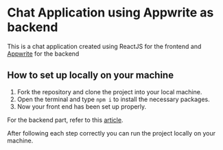 # Chat Application using Appwrite as backend

This is a chat application created using ReactJS for the frontend and [Appwrite](https://appwrite.io/) for the backend

## How to set up locally on your machine

1. Fork the repository and clone the project into your local machine.
2. Open the terminal and type `npm i` to install the necessary packages.
3. Now your front end has been set up properly.

For the backend part, refer to this [article](https://blog.aniketbindhani.com/chat-application-using-appwrite).

After following each step correctly you can run the project locally on your machine.